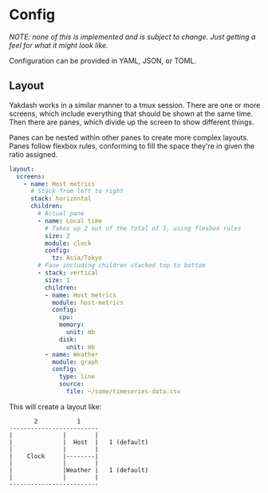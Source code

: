 # Config

_NOTE: none of this is implemented and is subject to change.
Just getting a feel for what it might look like._

Configuration can be provided in YAML, JSON, or TOML.

## Layout

Yakdash works in a similar manner to a tmux session.  There are
one or more screens, which include everything that should be
shown at the same time.  Then there are panes, which divide up
the screen to show different things.

Panes can be nested within other panes to create more complex layouts.
Panes follow flexbox rules, conforming to fill the space they're in
given the ratio assigned.

```yaml
layout:
  screens:
    - name: Host metrics
      # Stack from left to right
      stack: horizontal
      children:
        # Actual pane
        - name: Local time
          # Takes up 2 out of the total of 3, using flexbox rules
          size: 2
          module: clock
          config:
            tz: Asia/Tokyo
        # Pane including children stacked top to bottom
        - stack: vertical
          size: 1
          children:
          - name: Host metrics
            module: host-metrics
            config:
              cpu:
              memory:
                unit: mb
              disk:
                unit: mb
          - name: Weather
            module: graph
            config:
              type: line
              source:
                file: ~/some/timeseries-data.csv
```

This will create a layout like:

```text
       2           1
-------------------------
|              |        |
|              |  Host  |   1 (default)
|              |        |
|    Clock     |--------|
|              |        |
|              |Weather |   1 (default)
|              |        |
-------------------------
````
